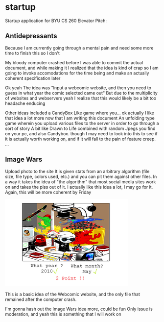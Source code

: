 # startup
Startup application for BYU CS 260
Elevator Pitch:
## Antidepressants
Because I am currently going through a mental pain and need some more time to finish this so I don't 

My bloody computer crashed before I was able to commit the actual document, and while making it I realized that the idea is kind of crap
so
I am going to invoke accomodations for the time being and make an actually coherent specification later

Ok yeah 
The idea was "Input a webcomic website, and then you need to guess in what year the comic selected came out"
But due to the multiplicity of websites and webservers yeah I realize that this would likely be a bit too headache enducing

Other ideas included a CandyBox Like game where you...
ok actually I like that idea a lot more now that I am writing this document
An unfolding type game wherein you upload various files to the server in order to go through a sort of story
A bit like Drawn to Life combined with random Jpegs you find on your pc, and also Candybox.
though I may need to look into this to see if it is actually worth working on, and if it will fall to the pain of feature creep.
...
## Image Wars
Upload photo to the site
It is given stats from an arbitrary algorithm (file size, file type, colors used, etc.)
and you can pit them against other files.
In a way it takes the idea of "the algorithm" that most social media sites work on and takes the piss out of it. 
I actually like this idea a lot, I may go for it.
Again, this will be more coherent by Friday




![Mock](Whatpain.png)

This is a basic idea of the Webcomic website, and the only file that remained after the computer crash.

I'm gonna hash out the Image Wars idea more, could be fun
Only issue is moderation, and yeah this is something that I will work on


